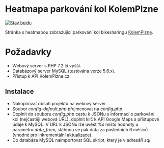 # Heatmapa parkování kol KolemPlzne
[![Stav buidu](https://travis-ci.org/JasnaPaka/kolemplzne-heatmap.svg?branch=master)](https://travis-ci.org/JasnaPaka/kolemplzne-heatmap)

Stránka s heatmapou zobrazující parkování kol bikesharingu [KolemPlzne](https://www.kolemplzne.cz/).

# Požadavky
* Webový server s PHP 7.2 či vyšší.
* Databázový server MySQL (testována verze 5.6.x).
* Přístup k API KolemPlzne.cz.

## Instalace
* Nakopírovat obsah projektu na webový server.
* Soubor *config-default.php* přejmenovat na *config.php*. 
* Doplnit do souboru *config.php* cestu k JSONu s informací o parkování kol (nejčastěji webová URL), doplnit klíč k API Google Maps a přístupové údaje k MySQL. V URL k JSONu lze uvést *%s* místo hodnoty u parametru *date_from*, stáhnou se pak data za posledních 6 měsíců (vhodné pro inkrementální aktualizace).
* Do databáze MySQL naimportovat SQL skript, který je v adresáři *sql*.

